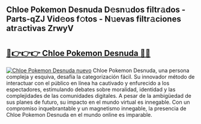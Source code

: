 ## Chloe Pokemon Desnuda D𝚎sn𝚞dos filtr𝚊dos - Parts-qZJ Vid𝚎os f𝚘tos - N𝚞evas filtr𝚊ciones atr𝚊ctivas ZrwyV

# <h2><a href="http://mb8n3w.tromn.icu/?c=Chloe+Pokemon+Desnuda">🔗👉👉👉 Chloe Pokemon Desnuda 🔗🔗</a></h2>

[![Chloe Pokemon Desnuda nuevo](https://i.imgur.com/pEAQMta.gif)](http://mb8n3w.tromn.icu/?c=Chloe+Pokemon+Desnuda)
Chloe Pokemon Desnuda, una persona compleja y esquiva, desafía la categorización fácil. Su innovador método de interactuar con el público en línea ha cautivado y enfurecido a los espectadores, estimulando debates sobre moralidad, identidad y las complejidades de las comunidades digitales. A pesar de la ambigüedad de sus planes de futuro, su impacto en el mundo virtual es innegable. Con un compromiso inquebrantable y un magnetismo innegable, la presencia de Chloe Pokemon Desnuda en el mundo online es imparable.

